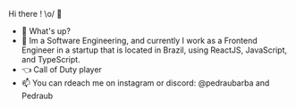 Hi there ! \o/ 👋

- 👋 What's up?
- 🌱 Im a Software Engineering, and currently I work as a Frontend Engineer in a startup that is located in Brazil, using ReactJS, JavaScript, and TypeScript.
- :point_left: Call of Duty player
- 📫 You can rdeach me on instagram or discord: @pedraubarba and Pedraub

<!---
PedroBarbosaSw/PedroBarbosaSw is a ✨ special ✨ repository because its `README.md` (this file) appears on your GitHub profile.
You can click the Preview link to take a look at your changes.
--->
